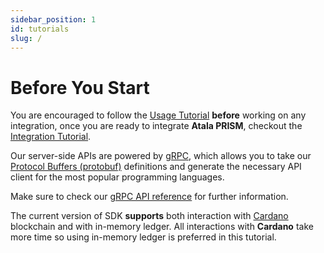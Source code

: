```yaml
---
sidebar_position: 1
id: tutorials
slug: /
---
```

# Before You Start
You are encouraged to follow the [Usage Tutorial](usage-tutorial/basics) **before** working on any integration, once you are ready to integrate **Atala PRISM**, checkout the [Integration Tutorial](integration-tutorial/introduction).

Our server-side APIs are powered by [gRPC](https://grpc.io), which allows you to take our [Protocol Buffers (protobuf)](https://developers.google.com/protocol-buffers/) definitions and generate the necessary API client for the most popular programming languages.

Make sure to check our [gRPC API reference](/protodocs/common_models.proto) for further information.

The current version of SDK **supports** both interaction with [Cardano](https://cardano.org/) blockchain and with in-memory ledger. All interactions with **Cardano** take more time so using in-memory ledger is preferred in this tutorial.
